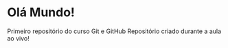 # Olá Mundo!
 Primeiro repositório do curso Git e GitHub
 Repositório criado durante a aula ao vivo!
